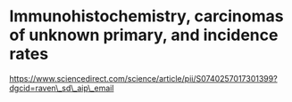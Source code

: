 # Immunohistochemistry, carcinomas of unknown primary, and incidence rates

https://www.sciencedirect.com/science/article/pii/S0740257017301399?dgcid=raven\_sd\_aip\_email



